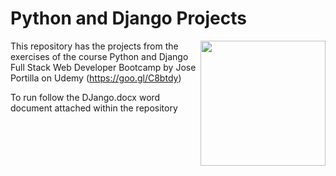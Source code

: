 # Python and Django Projects

<img src="https://ucarecdn.com/c0182299-c05e-4a57-b901-d25d780bfe5b/" height="200"  align="right" style="float:right" />

This repository has the projects from the exercises of the course Python and Django Full Stack Web Developer Bootcamp by  Jose Portilla on Udemy (https://goo.gl/C8btdy)

To run follow the DJango.docx word document attached within the repository

